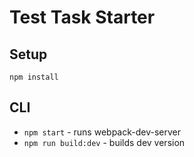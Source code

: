 # Test Task Starter

## Setup
`npm install`

## CLI

- `npm start` - runs webpack-dev-server
- `npm run build:dev` - builds dev version
